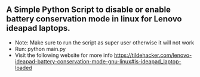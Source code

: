 ## A Simple Python Script to disable or enable battery conservation mode in linux for Lenovo ideapad laptops.
- Note: Make sure to run the script as super user otherwise it will not work
- Run: python main.py
- Visit the following website for more info https://tildehacker.com/lenovo-ideapad-battery-conservation-mode-gnu-linux#is-ideapad_laptop-loaded
